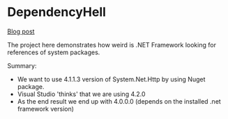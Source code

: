 # DependencyHell

[Blog post](http://damian.laczak.net.pl/blog/2019/01/30/dependency-hell/)

The project here demonstrates how weird is .NET Framework looking for references of system packages. 

Summary:

- We want to use 4.1.1.3 version of System.Net.Http by using Nuget package.
- Visual Studio 'thinks' that we are using 4.2.0
- As the end result we end up with 4.0.0.0 (depends on the installed .net framework version)
